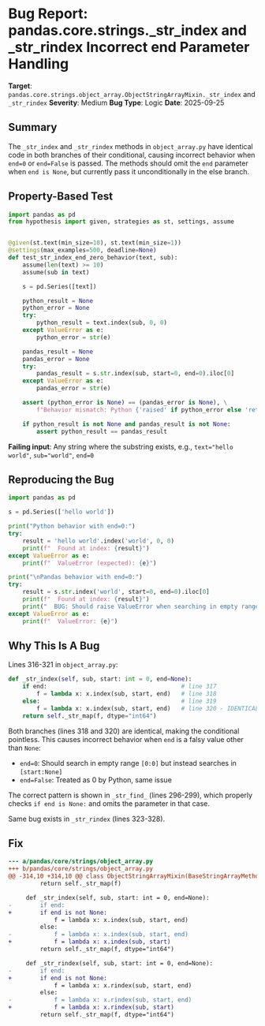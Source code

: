 # Bug Report: pandas.core.strings._str_index and _str_rindex Incorrect end Parameter Handling

**Target**: `pandas.core.strings.object_array.ObjectStringArrayMixin._str_index` and `_str_rindex`
**Severity**: Medium
**Bug Type**: Logic
**Date**: 2025-09-25

## Summary

The `_str_index` and `_str_rindex` methods in `object_array.py` have identical code in both branches of their conditional, causing incorrect behavior when `end=0` or `end=False` is passed. The methods should omit the `end` parameter when `end is None`, but currently pass it unconditionally in the else branch.

## Property-Based Test

```python
import pandas as pd
from hypothesis import given, strategies as st, settings, assume


@given(st.text(min_size=10), st.text(min_size=1))
@settings(max_examples=500, deadline=None)
def test_str_index_end_zero_behavior(text, sub):
    assume(len(text) >= 10)
    assume(sub in text)

    s = pd.Series([text])

    python_result = None
    python_error = None
    try:
        python_result = text.index(sub, 0, 0)
    except ValueError as e:
        python_error = str(e)

    pandas_result = None
    pandas_error = None
    try:
        pandas_result = s.str.index(sub, start=0, end=0).iloc[0]
    except ValueError as e:
        pandas_error = str(e)

    assert (python_error is None) == (pandas_error is None), \
        f"Behavior mismatch: Python {'raised' if python_error else 'returned'} vs Pandas {'raised' if pandas_error else 'returned'}"

    if python_result is not None and pandas_result is not None:
        assert python_result == pandas_result
```

**Failing input**: Any string where the substring exists, e.g., `text="hello world"`, `sub="world"`, `end=0`

## Reproducing the Bug

```python
import pandas as pd

s = pd.Series(['hello world'])

print("Python behavior with end=0:")
try:
    result = 'hello world'.index('world', 0, 0)
    print(f"  Found at index: {result}")
except ValueError as e:
    print(f"  ValueError (expected): {e}")

print("\nPandas behavior with end=0:")
try:
    result = s.str.index('world', start=0, end=0).iloc[0]
    print(f"  Found at index: {result}")
    print("  BUG: Should raise ValueError when searching in empty range [0:0]")
except ValueError as e:
    print(f"  ValueError: {e}")
```

## Why This Is A Bug

Lines 316-321 in `object_array.py`:
```python
def _str_index(self, sub, start: int = 0, end=None):
    if end:                                      # line 317
        f = lambda x: x.index(sub, start, end)   # line 318
    else:                                        # line 319
        f = lambda x: x.index(sub, start, end)   # line 320 - IDENTICAL TO LINE 318!
    return self._str_map(f, dtype="int64")
```

Both branches (lines 318 and 320) are identical, making the conditional pointless. This causes incorrect behavior when `end` is a falsy value other than `None`:
- `end=0`: Should search in empty range `[0:0]` but instead searches in `[start:None]`
- `end=False`: Treated as 0 by Python, same issue

The correct pattern is shown in `_str_find_` (lines 296-299), which properly checks `if end is None:` and omits the parameter in that case.

Same bug exists in `_str_rindex` (lines 323-328).

## Fix

```diff
--- a/pandas/core/strings/object_array.py
+++ b/pandas/core/strings/object_array.py
@@ -314,10 +314,10 @@ class ObjectStringArrayMixin(BaseStringArrayMethods):
         return self._str_map(f)

     def _str_index(self, sub, start: int = 0, end=None):
-        if end:
+        if end is not None:
             f = lambda x: x.index(sub, start, end)
         else:
-            f = lambda x: x.index(sub, start, end)
+            f = lambda x: x.index(sub, start)
         return self._str_map(f, dtype="int64")

     def _str_rindex(self, sub, start: int = 0, end=None):
-        if end:
+        if end is not None:
             f = lambda x: x.rindex(sub, start, end)
         else:
-            f = lambda x: x.rindex(sub, start, end)
+            f = lambda x: x.rindex(sub, start)
         return self._str_map(f, dtype="int64")
```